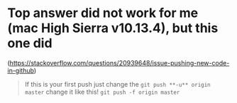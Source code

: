 # Top answer did not work for me (mac High Sierra v10.13.4), but this one did
(https://stackoverflow.com/questions/20939648/issue-pushing-new-code-in-github)
>If this is your first push
>just change the
```git push **-u** origin master```
>change it like this!
```git push -f origin master```
